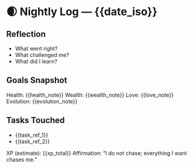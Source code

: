 # 🌒 Nightly Log — {{date_iso}}

## Reflection
- What went right?
- What challenged me?
- What did I learn?

## Goals Snapshot
Health: {{health_note}}
Wealth: {{wealth_note}}
Love: {{love_note}}
Evolution: {{evolution_note}}

## Tasks Touched
- {{task_ref_1}}
- {{task_ref_2}}

XP (estimate): {{xp_total}}
Affirmation: “I do not chase; everything I want chases me.”
